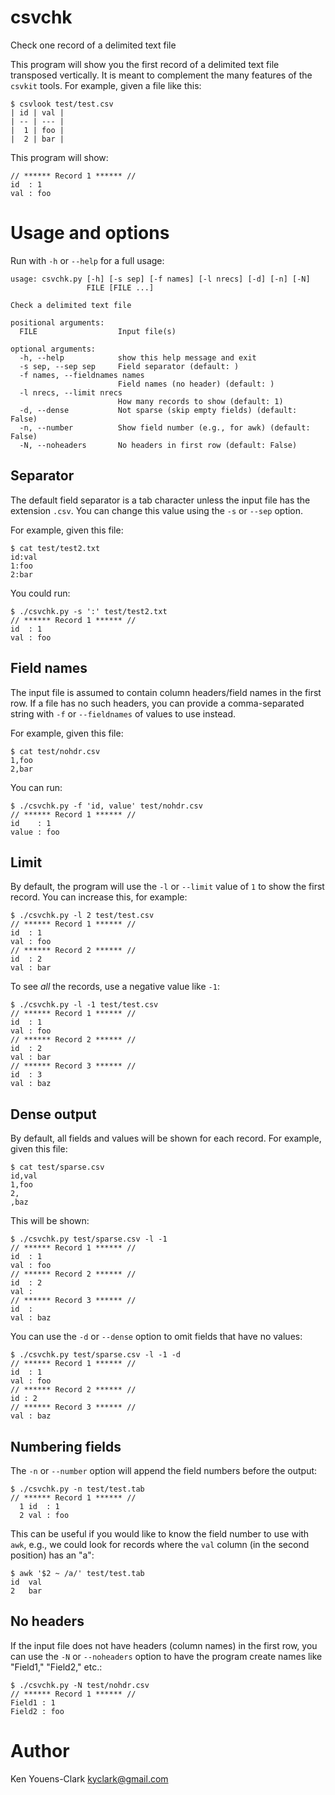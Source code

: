 # csvchk

Check one record of a delimited text file

This program will show you the first record of a delimited text file transposed vertically.
It is meant to complement the many features of the `csvkit` tools.
For example, given a file like this:

```
$ csvlook test/test.csv
| id | val |
| -- | --- |
|  1 | foo |
|  2 | bar |
```

This program will show:

```
// ****** Record 1 ****** //
id  : 1
val : foo
```

# Usage and options

Run with `-h` or `--help` for a full usage:

	usage: csvchk.py [-h] [-s sep] [-f names] [-l nrecs] [-d] [-n] [-N]
	                 FILE [FILE ...]

	Check a delimited text file

	positional arguments:
	  FILE                  Input file(s)

	optional arguments:
	  -h, --help            show this help message and exit
	  -s sep, --sep sep     Field separator (default: )
	  -f names, --fieldnames names
	                        Field names (no header) (default: )
	  -l nrecs, --limit nrecs
	                        How many records to show (default: 1)
	  -d, --dense           Not sparse (skip empty fields) (default: False)
	  -n, --number          Show field number (e.g., for awk) (default: False)
	  -N, --noheaders       No headers in first row (default: False)

## Separator

The default field separator is a tab character unless the input file has the extension `.csv`.
You can change this value using the `-s` or `--sep` option.

For example, given this file:

```
$ cat test/test2.txt
id:val
1:foo
2:bar
```

You could run:

```
$ ./csvchk.py -s ':' test/test2.txt
// ****** Record 1 ****** //
id  : 1
val : foo
```

## Field names

The input file is assumed to contain column headers/field names in the first row.
If a file has no such headers, you can provide a comma-separated string with `-f` or `--fieldnames` of values to use instead.

For example, given this file:

```
$ cat test/nohdr.csv
1,foo
2,bar
```

You can run:

```
$ ./csvchk.py -f 'id, value' test/nohdr.csv
// ****** Record 1 ****** //
id    : 1
value : foo
```

## Limit

By default, the program will use the `-l` or `--limit` value of `1` to show the first record.
You can increase this, for example:

```
$ ./csvchk.py -l 2 test/test.csv
// ****** Record 1 ****** //
id  : 1
val : foo
// ****** Record 2 ****** //
id  : 2
val : bar
```

To see _all_ the records, use a negative value like `-1`:

```
$ ./csvchk.py -l -1 test/test.csv
// ****** Record 1 ****** //
id  : 1
val : foo
// ****** Record 2 ****** //
id  : 2
val : bar
// ****** Record 3 ****** //
id  : 3
val : baz
```

## Dense output

By default, all fields and values will be shown for each record.
For example, given this file:

```
$ cat test/sparse.csv
id,val
1,foo
2,
,baz
```

This will be shown:

```
$ ./csvchk.py test/sparse.csv -l -1
// ****** Record 1 ****** //
id  : 1
val : foo
// ****** Record 2 ****** //
id  : 2
val :
// ****** Record 3 ****** //
id  :
val : baz
```

You can use the `-d` or `--dense` option to omit fields that have no values:

```
$ ./csvchk.py test/sparse.csv -l -1 -d
// ****** Record 1 ****** //
id  : 1
val : foo
// ****** Record 2 ****** //
id : 2
// ****** Record 3 ****** //
val : baz
```

## Numbering fields

The `-n` or `--number` option will append the field numbers before the output:

```
$ ./csvchk.py -n test/test.tab
// ****** Record 1 ****** //
  1 id  : 1
  2 val : foo
```

This can be useful if you would like to know the field number to use with `awk`, e.g., we could look for records where the `val` column (in the second position) has an "a":

```
$ awk '$2 ~ /a/' test/test.tab
id	val
2	bar
```

## No headers

If the input file does not have headers (column names) in the first row, you can use the `-N` or `--noheaders` option to have the program create names like "Field1," "Field2," etc.:

```
$ ./csvchk.py -N test/nohdr.csv
// ****** Record 1 ****** //
Field1 : 1
Field2 : foo
```

# Author

Ken Youens-Clark <kyclark@gmail.com>
